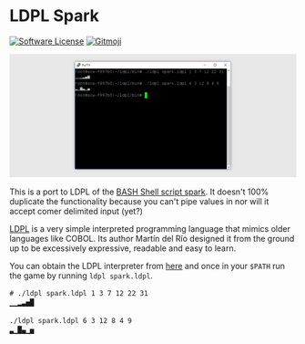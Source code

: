 # LDPL Spark

[![Software License](https://img.shields.io/badge/license-MIT-brightgreen.svg?style=flat-square)](LICENSE)
[![Gitmoji](https://img.shields.io/badge/gitmoji-%20😜%20😍-FFDD67.svg?style=flat-square)](https://gitmoji.carloscuesta.me)

![Example of the tool running in console](example.png "Example of the tool running in console")

This is a port to LDPL of the [BASH Shell script spark](https://github.com/holman/spark). It doesn't 100% duplicate the functionality because you can't pipe values in nor will it accept comer delimited input (yet?)

[LDPL](http://ldpl.lartu.net/) is a very simple interpreted programming language that mimics older languages like COBOL. Its author Martín del Río designed it from the ground up to be excessively expressive, readable and easy to learn.

You can obtain the LDPL interpreter from [here](https://github.com/Lartu/ldpl/releases) and once in your `$PATH` run the game by running `ldpl spark.ldpl`.

```
# ./ldpl spark.ldpl 1 3 7 12 22 31
▁▁▂▃▅█

./ldpl spark.ldpl 6 3 12 8 4 9
▃▁█▄▁▅
```
